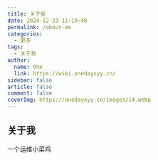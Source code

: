 ```yaml
---
title: 关于我
date: 2024-12-23 11:19:48
permalink: /about-me
categories:
  - 更多
tags:
  - 关于我
author:
  name: One
  link: https://wiki.onedayxyy.cn/
sidebar: false
article: false
comment: false
coverImg: https://onedayxyy.cn/images/14.webp
---
```




## 关于我

一个运维小菜鸡

